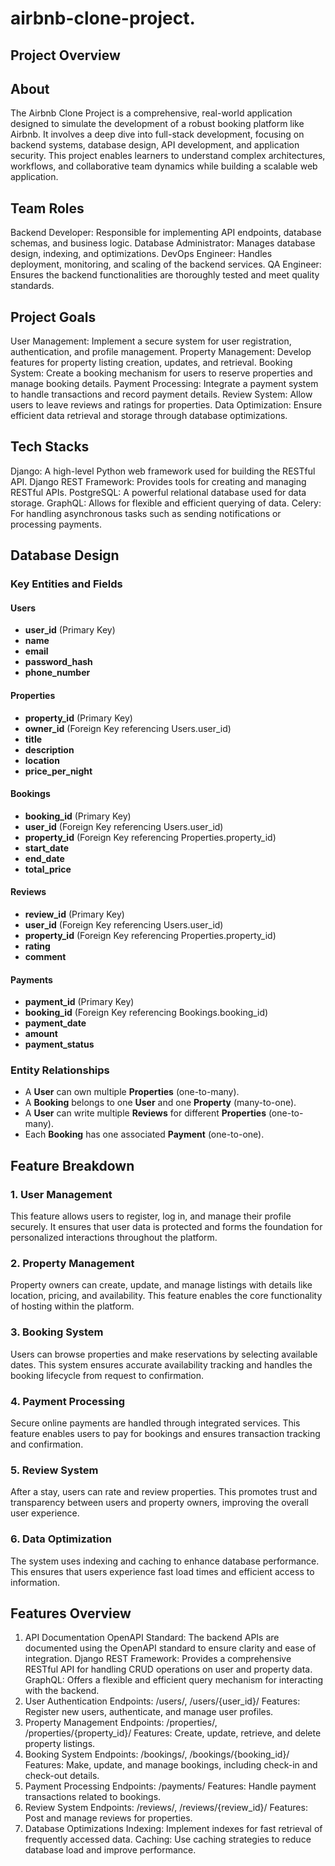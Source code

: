# airbnb-clone-project.
## Project Overview

## About
The Airbnb Clone Project is a comprehensive, real-world application designed to simulate the development of a robust booking platform like Airbnb. It involves a deep dive into full-stack development, focusing on backend systems, database design, API development, and application security. This project enables learners to understand complex architectures, workflows, and collaborative team dynamics while building a scalable web application.

## Team Roles
Backend Developer: Responsible for implementing API endpoints, database schemas, and business logic.
Database Administrator: Manages database design, indexing, and optimizations.
DevOps Engineer: Handles deployment, monitoring, and scaling of the backend services.
QA Engineer: Ensures the backend functionalities are thoroughly tested and meet quality standards.

## Project Goals
User Management: Implement a secure system for user registration, authentication, and profile management.
Property Management: Develop features for property listing creation, updates, and retrieval.
Booking System: Create a booking mechanism for users to reserve properties and manage booking details.
Payment Processing: Integrate a payment system to handle transactions and record payment details.
Review System: Allow users to leave reviews and ratings for properties.
Data Optimization: Ensure efficient data retrieval and storage through database optimizations.

## Tech Stacks
Django: A high-level Python web framework used for building the RESTful API.
Django REST Framework: Provides tools for creating and managing RESTful APIs.
PostgreSQL: A powerful relational database used for data storage.
GraphQL: Allows for flexible and efficient querying of data.
Celery: For handling asynchronous tasks such as sending notifications or processing payments.

## Database Design

### Key Entities and Fields

#### Users
- **user_id** (Primary Key)  
- **name**  
- **email**  
- **password_hash**  
- **phone_number**

#### Properties
- **property_id** (Primary Key)  
- **owner_id** (Foreign Key referencing Users.user_id)  
- **title**  
- **description**  
- **location**  
- **price_per_night**

#### Bookings
- **booking_id** (Primary Key)  
- **user_id** (Foreign Key referencing Users.user_id)  
- **property_id** (Foreign Key referencing Properties.property_id)  
- **start_date**  
- **end_date**  
- **total_price**

#### Reviews
- **review_id** (Primary Key)  
- **user_id** (Foreign Key referencing Users.user_id)  
- **property_id** (Foreign Key referencing Properties.property_id)  
- **rating**  
- **comment**

#### Payments
- **payment_id** (Primary Key)  
- **booking_id** (Foreign Key referencing Bookings.booking_id)  
- **payment_date**  
- **amount**  
- **payment_status**

### Entity Relationships

- A **User** can own multiple **Properties** (one-to-many).  
- A **Booking** belongs to one **User** and one **Property** (many-to-one).  
- A **User** can write multiple **Reviews** for different **Properties** (one-to-many).  
- Each **Booking** has one associated **Payment** (one-to-one).

 ## Feature Breakdown

### 1. User Management
This feature allows users to register, log in, and manage their profile securely. It ensures that user data is protected and forms the foundation for personalized interactions throughout the platform.

### 2. Property Management
Property owners can create, update, and manage listings with details like location, pricing, and availability. This feature enables the core functionality of hosting within the platform.

### 3. Booking System
Users can browse properties and make reservations by selecting available dates. This system ensures accurate availability tracking and handles the booking lifecycle from request to confirmation.

### 4. Payment Processing
Secure online payments are handled through integrated services. This feature enables users to pay for bookings and ensures transaction tracking and confirmation.

### 5. Review System
After a stay, users can rate and review properties. This promotes trust and transparency between users and property owners, improving the overall user experience.

### 6. Data Optimization
The system uses indexing and caching to enhance database performance. This ensures that users experience fast load times and efficient access to information. 

## Features Overview
1. API Documentation
OpenAPI Standard: The backend APIs are documented using the OpenAPI standard to ensure clarity and ease of integration.
Django REST Framework: Provides a comprehensive RESTful API for handling CRUD operations on user and property data.
GraphQL: Offers a flexible and efficient query mechanism for interacting with the backend.
2. User Authentication
Endpoints: /users/, /users/{user_id}/
Features: Register new users, authenticate, and manage user profiles.
3. Property Management
Endpoints: /properties/, /properties/{property_id}/
Features: Create, update, retrieve, and delete property listings.
4. Booking System
Endpoints: /bookings/, /bookings/{booking_id}/
Features: Make, update, and manage bookings, including check-in and check-out details.
5. Payment Processing
Endpoints: /payments/
Features: Handle payment transactions related to bookings.
6. Review System
Endpoints: /reviews/, /reviews/{review_id}/
Features: Post and manage reviews for properties.
7. Database Optimizations
Indexing: Implement indexes for fast retrieval of frequently accessed data.
Caching: Use caching strategies to reduce database load and improve performance.
